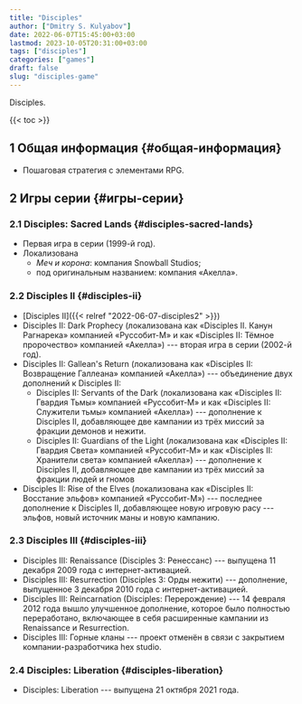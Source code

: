 ```yaml
---
title: "Disciples"
author: ["Dmitry S. Kulyabov"]
date: 2022-06-07T15:45:00+03:00
lastmod: 2023-10-05T20:31:00+03:00
tags: ["disciples"]
categories: ["games"]
draft: false
slug: "disciples-game"
---
```


Disciples.

<!--more-->

{{< toc >}}


## <span class="section-num">1</span> Общая информация {#общая-информация}

-   Пошаговая стратегия с элементами RPG.


## <span class="section-num">2</span> Игры серии {#игры-серии}


### <span class="section-num">2.1</span> Disciples: Sacred Lands {#disciples-sacred-lands}

-   Первая игра в серии (1999-й год).
-   Локализована
    -   _Меч и корона_: компания Snowball Studios;
    -   под оригинальным названием: компания «Акелла».


### <span class="section-num">2.2</span> Disciples II {#disciples-ii}

-   [Disciples II]({{< relref "2022-06-07-disciples2" >}})
-   Disciples II: Dark Prophecy (локализована как «Disciples II. Канун Рагнарека» компанией «Руссобит-М» и как «Disciples II: Тёмное пророчество» компанией «Акелла») --- вторая игра в серии (2002-й год).
-   Disciples II: Gallean's Return (локализована как «Disciples II: Возвращение Галлеана» компанией «Акелла») --- объединение двух дополнений к Disciples II:
    -   Disciples II: Servants of the Dark (локализована как «Disciples II: Гвардия Тьмы» компанией «Руссобит-М» и как «Disciples II: Служители тьмы» компанией «Акелла») --- дополнение к Disciples II, добавляющее две кампании из трёх миссий за фракции демонов и нежити.
    -   Disciples II: Guardians of the Light (локализована как «Disciples II: Гвардия Света» компанией «Руссобит-М» и как «Disciples II: Хранители света» компанией «Акелла») --- дополнение к Disciples II, добавляющее две кампании из трёх миссий за фракции людей и гномов
-   Disciples II: Rise of the Elves (локализована как «Disciples II: Восстание эльфов» компанией «Руссобит-М») --- последнее дополнение к Disciples II, добавляющее новую игровую расу --- эльфов, новый источник маны и новую кампанию.


### <span class="section-num">2.3</span> Disciples III {#disciples-iii}

-   Disciples III: Renaissance (Disciples 3: Ренессанс) --- выпущена 11 декабря 2009 года с интернет-активацией.
-   Disciples III: Resurrection (Disciples 3: Орды нежити) --- дополнение, выпущенное 3 декабря 2010 года с интернет-активацией.
-   Disciples III: Reincarnation (Disciples: Перерождение) --- 14 февраля 2012 года вышло улучшенное дополнение, которое было полностью переработано, включающее в себя расширенные кампании из Renaissance и Resurrection.
-   Disciples III: Горные кланы --- проект отменён в связи с закрытием компании-разработчика hex studio.


### <span class="section-num">2.4</span> Disciples: Liberation {#disciples-liberation}

-   Disciples: Liberation --- выпущена 21 октября 2021 года.
